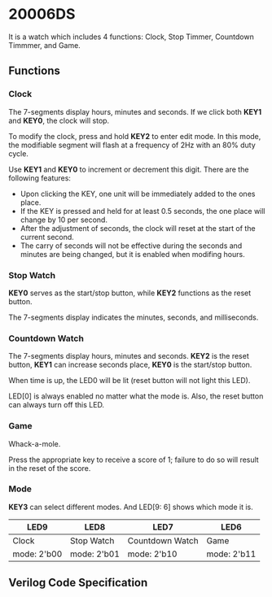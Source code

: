 # 20006DS

It is a watch which includes 4 functions: Clock, Stop Timmer, Countdown Timmmer, and Game.

## Functions

### Clock

The 7-segments display hours, minutes and seconds. If we click both **KEY1** and **KEY0**, the clock will stop.

To modify the clock, press and hold **KEY2** to enter edit mode. In this mode, the modifiable segment will flash at a frequency of 2Hz with an 80% duty cycle.

Use **KEY1** and **KEY0** to increment or decrement this digit. There are the following features:

- Upon clicking the KEY, one unit will be immediately added to the ones place.
- If the KEY is pressed and held for at least 0.5 seconds, the one place will change by 10 per second.
- After the adjustment of seconds, the clock will reset at the start of the current second.
- The carry of seconds will not be effective during the seconds and minutes are being changed, but it is enabled when modifing hours.

### Stop Watch

**KEY0** serves as the start/stop button, while **KEY2** functions as the reset button.

The 7-segments display indicates the minutes, seconds, and milliseconds.

### Countdown Watch

The 7-segments display hours, minutes and seconds. **KEY2** is the reset button, **KEY1** can increase seconds place, **KEY0** is the start/stop button.

When time is up, the LED0 will be lit (reset button will not light this LED).

LED[0] is always enabled no matter what the mode is. Also, the reset button can always turn off this LED.

### Game

Whack-a-mole.

Press the appropriate key to receive a score of 1; failure to do so will result in the reset of the score.

### Mode

**KEY3** can select different modes. And LED[9: 6] shows which mode it is.

|LED9|LED8|LED7|LED6|
|---|---|---|---|
|Clock|Stop Watch|Countdown Watch|Game|
|mode: 2'b00|mode: 2'b01|mode: 2'b10|mode: 2'b11|

## Verilog Code Specification
